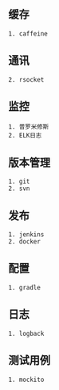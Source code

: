 ## 缓存

	1. caffeine



## 通讯

	2. rsocket



## 监控

	1. 普罗米修斯
	2. ELK日志



## 版本管理

	1. git
	2. svn



## 发布

	1. jenkins
	2. docker



## 配置

	1. gradle



## 日志

	1. logback



## 测试用例

	1. mockito
